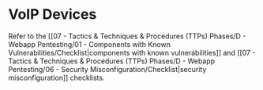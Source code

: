# VoIP Devices

Refer to the [[07 - Tactics & Techniques & Procedures (TTPs) Phases/D - Webapp Pentesting/01 - Components with Known Vulnerabilities/Checklist|components with known vulnerabilities]] and [[07 - Tactics & Techniques & Procedures (TTPs) Phases/D - Webapp Pentesting/06 - Security Misconfiguration/Checklist|security misconfiguration]] checklists.
